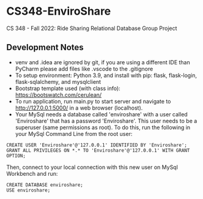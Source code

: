 # CS348-EnviroShare

CS 348 - Fall 2022: Ride Sharing Relational Database Group Project

## Development Notes

- venv and .idea are ignored by git, if you are using a different IDE than PyCharm please add files like .vscode to the
  .gitignore
- To setup environment: Python 3.9, and install with pip: flask, flask-login, flask-sqlalchemy, and mysqlclient
- Bootstrap template used (with class info): https://bootswatch.com/cerulean/
- To run application, run main.py to start server and navigate to http://127.0.0.1:5000/ in a web browser (localhost).
- Your MySql needs a database called 'enviroshare' with a user called 'Enviroshare' that has a password 'Enviroshare'.
  This user needs to be a superuser (same permissions as root). To do this, run the following in your MySql Command
  Line from the root user:

```
CREATE USER 'Enviroshare'@'127.0.0.1' IDENTIFIED BY 'Enviroshare';
GRANT ALL PRIVILEGES ON *.* TO 'Enviroshare'@'127.0.0.1' WITH GRANT OPTION;
```

Then, connect to your local connection with this new user on MySql Workbench and run:

```
CREATE DATABASE enviroshare;
USE enviroshare;
```